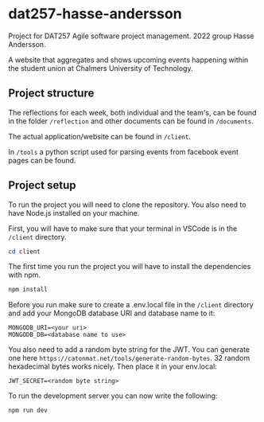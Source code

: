 # dat257-hasse-andersson
Project for DAT257 Agile software project management. 2022 group Hasse Andersson.

A website that aggregates and shows upcoming events happening within the student union at Chalmers University of Technology.

## Project structure
The reflections for each week, both individual and the team's, can be found in the folder `/reflection` and other documents can be found in `/documents`.

The actual application/website can be found in `/client`.

In `/tools` a python script used for parsing events from facebook event pages can be found.


## Project setup
To run the project you will need to clone the repository. You also need to have Node.js installed on your machine.

First, you will have to make sure that your terminal in VSCode is in the `/client` directory.
```powershell
cd client
```

The first time you run the project you will have to install the dependencies with npm.
```powershell
npm install
```

Before you run make sure to create a .env.local file in the `/client` directory and add your MongoDB database URI and database name to it:
```
MONGODB_URI=<your uri>
MONGODB_DB=<database name to use>
```

You also need to add a random byte string for the JWT. You can generate one here `https://catonmat.net/tools/generate-random-bytes`.
32 random hexadecimal bytes works nicely. Then place it in your env.local:
```
JWT_SECRET=<random byte string>
```

To run the development server you can now write the following:
```powershell
npm run dev
```
